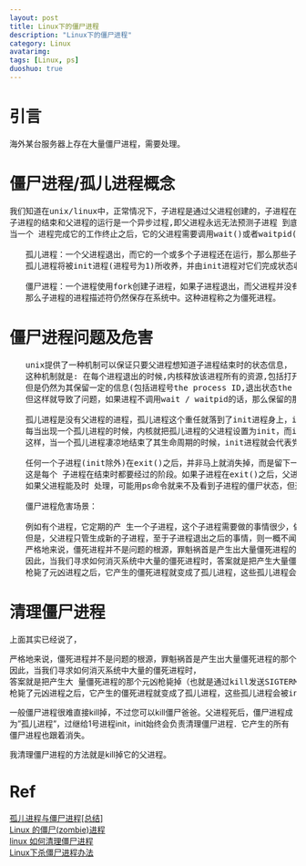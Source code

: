 ```yaml
---
layout: post
title: Linux下的僵尸进程
description: "Linux下的僵尸进程"
category: Linux
avatarimg:
tags: [Linux, ps]
duoshuo: true
---
```


# 引言
海外某台服务器上存在大量僵尸进程，需要处理。

# 僵尸进程/孤儿进程概念
<pre>
我们知道在unix/linux中，正常情况下，子进程是通过父进程创建的，子进程在创建新的进程。
子进程的结束和父进程的运行是一个异步过程,即父进程永远无法预测子进程 到底什么时候结束。 
当一个 进程完成它的工作终止之后，它的父进程需要调用wait()或者waitpid()系统调用取得子进程的终止状态。

　　孤儿进程：一个父进程退出，而它的一个或多个子进程还在运行，那么那些子进程将成为孤儿进程。
　　孤儿进程将被init进程(进程号为1)所收养，并由init进程对它们完成状态收集工作。

　　僵尸进程：一个进程使用fork创建子进程，如果子进程退出，而父进程并没有调用wait或waitpid获取子进程的状态信息，
　　那么子进程的进程描述符仍然保存在系统中。这种进程称之为僵死进程。
</pre>

# 僵尸进程问题及危害
<pre>
　　unix提供了一种机制可以保证只要父进程想知道子进程结束时的状态信息， 就可以得到。
　　这种机制就是: 在每个进程退出的时候,内核释放该进程所有的资源,包括打开的文件,占用的内存等。 
　　但是仍然为其保留一定的信息(包括进程号the process ID,退出状态the termination status of the process,运行时间the amount of CPU time taken by the process等)。直到父进程通过wait / waitpid来取时才释放。 
　　但这样就导致了问题，如果进程不调用wait / waitpid的话，那么保留的那段信息就不会释放，其进程号就会一直被占用，但是系统所能使用的进程号是有限的，如果大量的产生僵死进程，将因为没有可用的进程号而导致系统不能产生新的进程. 此即为僵尸进程的危害，应当避免。

　　孤儿进程是没有父进程的进程，孤儿进程这个重任就落到了init进程身上，init进程就好像是一个民政局，专门负责处理孤儿进程的善后工作。
　　每当出现一个孤儿进程的时候，内核就把孤儿进程的父进程设置为init，而init进程会循环地wait()它的已经退出的子进程。
　　这样，当一个孤儿进程凄凉地结束了其生命周期的时候，init进程就会代表党和政府出面处理它的一切善后工作。因此孤儿进程并不会有什么危害。

　　任何一个子进程(init除外)在exit()之后，并非马上就消失掉，而是留下一个称为僵尸进程(Zombie)的数据结构，等待父进程处理。
　　这是每个 子进程在结束时都要经过的阶段。如果子进程在exit()之后，父进程没有来得及处理，这时用ps命令就能看到子进程的状态是“Z”。
　　如果父进程能及时 处理，可能用ps命令就来不及看到子进程的僵尸状态，但这并不等于子进程不经过僵尸状态。如果父进程在子进程结束之前退出，则子进程将由init接管。init将会以父进程的身份对僵尸状态的子进程进行处理。

　　僵尸进程危害场景：

　　例如有个进程，它定期的产 生一个子进程，这个子进程需要做的事情很少，做完它该做的事情之后就退出了，因此这个子进程的生命周期很短，
　　但是，父进程只管生成新的子进程，至于子进程退出之后的事情，则一概不闻不问，这样，系统运行上一段时间之后，系统中就会存在很多的僵死进程，倘若用ps命令查看的话，就会看到很多状态为Z的进程。 
　　严格地来说，僵死进程并不是问题的根源，罪魁祸首是产生出大量僵死进程的那个父进程。
　　因此，当我们寻求如何消灭系统中大量的僵死进程时，答案就是把产生大量僵死进程的那个元凶枪毙掉（也就是通过kill发送SIGTERM或者SIGKILL信号啦）。
　　枪毙了元凶进程之后，它产生的僵死进程就变成了孤儿进程，这些孤儿进程会被init进程接管，init进程会wait()这些孤儿进程，释放它们占用的系统进程表中的资源，这样，这些已经僵死的孤儿进程 就能瞑目而去了。
</pre>

# 清理僵尸进程
上面其实已经说了，
<pre>
严格地来说，僵死进程并不是问题的根源，罪魁祸首是产生出大量僵死进程的那个父进程。
因此，当我们寻求如何消灭系统中大量的僵死进程时，
答案就是把产生大 量僵死进程的那个元凶枪毙掉（也就是通过kill发送SIGTERM或者SIGKILL信号啦）。
枪毙了元凶进程之后，它产生的僵死进程就变成了孤儿进程，这些孤儿进程会被init进程接管，init进程会wait()这些孤儿进程，释放它们占用的系统进程表中的资源，这样，这些已经僵死的孤儿进程 就能瞑目而去了。
</pre>

>
一般僵尸进程很难直接kill掉，不过您可以kill僵尸爸爸。父进程死后，僵尸进程成为”孤儿进程”，过继给1号进程init，init始终会负责清理僵尸进程．它产生的所有僵尸进程也跟着消失。

我清理僵尸进程的方法就是kill掉它的父进程。

# Ref
[孤儿进程与僵尸进程[总结]](http://www.cnblogs.com/Anker/p/3271773.html)  
[Linux 的僵尸(zombie)进程](http://coolshell.cn/articles/656.html)  
[linux 如何清理僵尸进程](http://www.cnblogs.com/yuxc/archive/2012/11/04/2753391.html)  
[Linux下杀僵尸进程办法](http://6244685.blog.51cto.com/6234685/1316234)   

